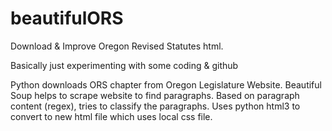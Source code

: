 # beautifulORS
Download &amp; Improve Oregon Revised Statutes html.

Basically just experimenting with some coding & github

Python downloads ORS chapter from Oregon Legislature Website.
Beautiful Soup helps to scrape website to find paragraphs.
Based on paragraph content (regex), tries to classify the paragraphs.
Uses python html3 to convert to new html file which uses local css file.
